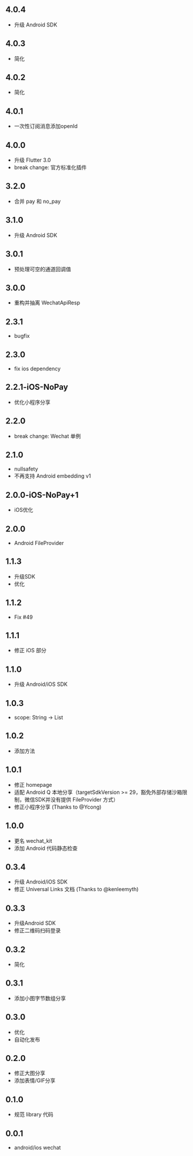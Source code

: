 ## 4.0.4

* 升级 Android SDK

## 4.0.3

* 简化

## 4.0.2

* 简化

## 4.0.1

* 一次性订阅消息添加openId

## 4.0.0

* 升级 Flutter 3.0
* break change: 官方标准化插件

## 3.2.0

* 合并 pay 和 no_pay

## 3.1.0

* 升级 Android SDK

## 3.0.1

* 预处理可空的通道回调值

## 3.0.0

* 重构并抽离 WechatApiResp

## 2.3.1

* bugfix

## 2.3.0

* fix ios dependency

## 2.2.1-iOS-NoPay

* 优化小程序分享

## 2.2.0

* break change: Wechat 单例

## 2.1.0

* nullsafety
* 不再支持 Android embedding v1

## 2.0.0-iOS-NoPay+1

* iOS优化

## 2.0.0

* Android FileProvider

## 1.1.3

* 升级SDK
* 优化

## 1.1.2

* Fix #49

## 1.1.1

* 修正 iOS 部分

## 1.1.0

* 升级 Android/iOS SDK

## 1.0.3

* scope: String -> List<String>

## 1.0.2

* 添加方法

## 1.0.1

* 修正 homepage
* 适配 Android Q 本地分享（targetSdkVersion >= 29，豁免外部存储沙箱限制，微信SDK并没有提供 FileProvider 方式）
* 修正小程序分享 (Thanks to @Ycong)

## 1.0.0

* 更名 wechat_kit
* 添加 Android 代码静态检查

## 0.3.4

* 升级 Android/iOS SDK
* 修正 Universal Links 文档 (Thanks to @kenleemyth)

## 0.3.3

* 升级Android SDK
* 修正二维码扫码登录

## 0.3.2

* 简化

## 0.3.1

* 添加小图字节数组分享

## 0.3.0

* 优化
* 自动化发布

## 0.2.0

* 修正大图分享
* 添加表情/GIF分享

## 0.1.0

* 规范 library 代码

## 0.0.1

* android/ios wechat
